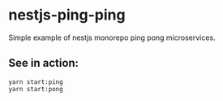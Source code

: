 # nestjs-ping-ping

Simple example of nestjs monorepo ping pong microservices.

## See in action:

```
yarn start:ping
yarn start:pong
```
